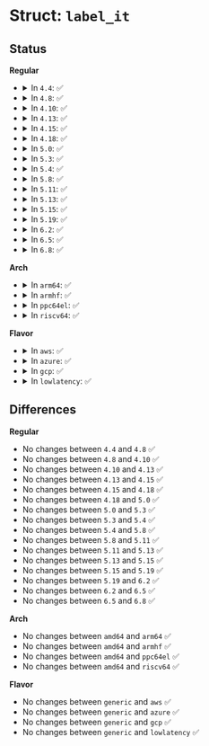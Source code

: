 # Struct: <code>label_it</code>

## Status
<b>Regular</b>
<ul>
<li>
<details>
<summary>In <code>4.4</code>: ✅</summary>

```c
struct label_it {
    int i;
    int j;
};
```
</details>
</li>
<li>
<details>
<summary>In <code>4.8</code>: ✅</summary>

```c
struct label_it {
    int i;
    int j;
};
```
</details>
</li>
<li>
<details>
<summary>In <code>4.10</code>: ✅</summary>

```c
struct label_it {
    int i;
    int j;
};
```
</details>
</li>
<li>
<details>
<summary>In <code>4.13</code>: ✅</summary>

```c
struct label_it {
    int i;
    int j;
};
```
</details>
</li>
<li>
<details>
<summary>In <code>4.15</code>: ✅</summary>

```c
struct label_it {
    int i;
    int j;
};
```
</details>
</li>
<li>
<details>
<summary>In <code>4.18</code>: ✅</summary>

```c
struct label_it {
    int i;
    int j;
};
```
</details>
</li>
<li>
<details>
<summary>In <code>5.0</code>: ✅</summary>

```c
struct label_it {
    int i;
    int j;
};
```
</details>
</li>
<li>
<details>
<summary>In <code>5.3</code>: ✅</summary>

```c
struct label_it {
    int i;
    int j;
};
```
</details>
</li>
<li>
<details>
<summary>In <code>5.4</code>: ✅</summary>

```c
struct label_it {
    int i;
    int j;
};
```
</details>
</li>
<li>
<details>
<summary>In <code>5.8</code>: ✅</summary>

```c
struct label_it {
    int i;
    int j;
};
```
</details>
</li>
<li>
<details>
<summary>In <code>5.11</code>: ✅</summary>

```c
struct label_it {
    int i;
    int j;
};
```
</details>
</li>
<li>
<details>
<summary>In <code>5.13</code>: ✅</summary>

```c
struct label_it {
    int i;
    int j;
};
```
</details>
</li>
<li>
<details>
<summary>In <code>5.15</code>: ✅</summary>

```c
struct label_it {
    int i;
    int j;
};
```
</details>
</li>
<li>
<details>
<summary>In <code>5.19</code>: ✅</summary>

```c
struct label_it {
    int i;
    int j;
};
```
</details>
</li>
<li>
<details>
<summary>In <code>6.2</code>: ✅</summary>

```c
struct label_it {
    int i;
    int j;
};
```
</details>
</li>
<li>
<details>
<summary>In <code>6.5</code>: ✅</summary>

```c
struct label_it {
    int i;
    int j;
};
```
</details>
</li>
<li>
<details>
<summary>In <code>6.8</code>: ✅</summary>

```c
struct label_it {
    int i;
    int j;
};
```
</details>
</li>
</ul>
<b>Arch</b>
<ul>
<li>
<details>
<summary>In <code>arm64</code>: ✅</summary>

```c
struct label_it {
    int i;
    int j;
};
```
</details>
</li>
<li>
<details>
<summary>In <code>armhf</code>: ✅</summary>

```c
struct label_it {
    int i;
    int j;
};
```
</details>
</li>
<li>
<details>
<summary>In <code>ppc64el</code>: ✅</summary>

```c
struct label_it {
    int i;
    int j;
};
```
</details>
</li>
<li>
<details>
<summary>In <code>riscv64</code>: ✅</summary>

```c
struct label_it {
    int i;
    int j;
};
```
</details>
</li>
</ul>
<b>Flavor</b>
<ul>
<li>
<details>
<summary>In <code>aws</code>: ✅</summary>

```c
struct label_it {
    int i;
    int j;
};
```
</details>
</li>
<li>
<details>
<summary>In <code>azure</code>: ✅</summary>

```c
struct label_it {
    int i;
    int j;
};
```
</details>
</li>
<li>
<details>
<summary>In <code>gcp</code>: ✅</summary>

```c
struct label_it {
    int i;
    int j;
};
```
</details>
</li>
<li>
<details>
<summary>In <code>lowlatency</code>: ✅</summary>

```c
struct label_it {
    int i;
    int j;
};
```
</details>
</li>
</ul>

## Differences
<b>Regular</b>
<ul>
<li>
No changes between <code>4.4</code> and <code>4.8</code> ✅
</li>
<li>
No changes between <code>4.8</code> and <code>4.10</code> ✅
</li>
<li>
No changes between <code>4.10</code> and <code>4.13</code> ✅
</li>
<li>
No changes between <code>4.13</code> and <code>4.15</code> ✅
</li>
<li>
No changes between <code>4.15</code> and <code>4.18</code> ✅
</li>
<li>
No changes between <code>4.18</code> and <code>5.0</code> ✅
</li>
<li>
No changes between <code>5.0</code> and <code>5.3</code> ✅
</li>
<li>
No changes between <code>5.3</code> and <code>5.4</code> ✅
</li>
<li>
No changes between <code>5.4</code> and <code>5.8</code> ✅
</li>
<li>
No changes between <code>5.8</code> and <code>5.11</code> ✅
</li>
<li>
No changes between <code>5.11</code> and <code>5.13</code> ✅
</li>
<li>
No changes between <code>5.13</code> and <code>5.15</code> ✅
</li>
<li>
No changes between <code>5.15</code> and <code>5.19</code> ✅
</li>
<li>
No changes between <code>5.19</code> and <code>6.2</code> ✅
</li>
<li>
No changes between <code>6.2</code> and <code>6.5</code> ✅
</li>
<li>
No changes between <code>6.5</code> and <code>6.8</code> ✅
</li>
</ul>
<b>Arch</b>
<ul>
<li>
No changes between <code>amd64</code> and <code>arm64</code> ✅
</li>
<li>
No changes between <code>amd64</code> and <code>armhf</code> ✅
</li>
<li>
No changes between <code>amd64</code> and <code>ppc64el</code> ✅
</li>
<li>
No changes between <code>amd64</code> and <code>riscv64</code> ✅
</li>
</ul>
<b>Flavor</b>
<ul>
<li>
No changes between <code>generic</code> and <code>aws</code> ✅
</li>
<li>
No changes between <code>generic</code> and <code>azure</code> ✅
</li>
<li>
No changes between <code>generic</code> and <code>gcp</code> ✅
</li>
<li>
No changes between <code>generic</code> and <code>lowlatency</code> ✅
</li>
</ul>
